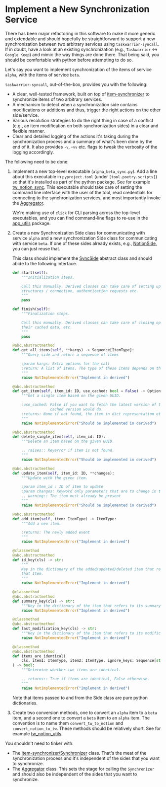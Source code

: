 # Implement a New Synchronization Service

There has been major refactoring in this software to make it more generic and
extendable and should hopefully be straightforward to support a new
synchronization between two arbitrary services using `taskwarrior-syncall`. If
in doubt, have a look at an existing synchronization (e.g., `Taskwarrior`  <->
`Google Keep`) and mimic the way things are done there. That being said, you
should be comfortable with python before attempting to do so.

Let's say you want to implement synchronization of the items of service `alpha`,
with the items of service `beta`.

`taskwarrior-syncall`, out-of-the-box, provides you with the following:

- A clear, well-tested framework, built on top of
  [item-synchronizer](https://github.com/bergercookie/item_synchronizer)
  to synchronize items of two arbitrary services.
- A mechanism to detect when a synchronization side contains modifications or
  additions and thus, trigger the right actions on the other side/service.
- Various resolution strategies to do the right thing in case of a conflict
  (e.g., an item modification on both synchronization sides) in a clear and
  flexible manner.
- Clear and detailed logging of the actions it's taking during the
  synchronization process and a summary of what's been done by the end of it. It
  also provides `-v`, -`vv` etc. flags to tweak the verbosity of the logging
  accordingly.

The following need to be done:

1. Implement a new top-level executable (`alpha_beta_sync.py`). Add a line about
   this executable in `pyproject.toml` (under `[tool.poetry.scripts]`) so that
   it's installed as part of the python package. See for example
   [tw_notion_sync](https://github.com/bergercookie/taskwarrior-syncall/blob/master/taskwarrior_syncall/scripts/tw_notion_sync.py).
   This executable should take care of setting the command line interface with
   the user of the tool, read credentials for connecting to the synchronization
   services, and most importantly invoke the
   [Aggregator](https://github.com/bergercookie/taskwarrior-syncall/blob/master/taskwarrior_syncall/aggregator.py).

   We're making use of `click` for CLI parsing across the top-level
   executables, and you can find command-line flags to re-use in the
   [app_utils](https://github.com/bergercookie/taskwarrior-syncall/blob/master/taskwarrior_syncall/app_utils.py)
   package.

1. Create a new Synchronization Side class for communicating with service
   `alpha` and a new synchronization Side class for communicating with service
   `beta`. If one of these sides already exists, e.g.,
   [NotionSide](https://github.com/bergercookie/taskwarrior-syncall/blob/master/taskwarrior_syncall/notion_side.py),
   you can just reuse that.

   This class should implement the
   [SyncSide](https://github.com/bergercookie/taskwarrior-syncall/blob/master/taskwarrior_syncall/sync_side.py)
   abstract class and should abide to the following interface.

   ```py
   def start(self):
       """Initialization steps.

       Call this manually. Derived classes can take care of setting up data
       structures / connection, authentication requests etc.
       """
       pass

   def finish(self):
       """Finalization steps.

       Call this manually. Derived classes can take care of closing open connections, flashing
       their cached data, etc.
       """
       pass

   @abc.abstractmethod
   def get_all_items(self, **kargs) -> Sequence[ItemType]:
       """Query side and return a sequence of items

       :param kargs: Extra options for the call
       :return: A list of items. The type of these items depends on the derived class
       """
       raise NotImplementedError("Implement in derived")

   @abc.abstractmethod
   def get_item(self, item_id: ID, use_cached: bool = False) -> Optional[ItemType]:
       """Get a single item based on the given UUID.

       :use_cached: False if you want to fetch the latest version of the item. True if a
                    cached version would do.
       :returns: None if not found, the item in dict representation otherwise
       """
       raise NotImplementedError("Should be implemented in derived")

   @abc.abstractmethod
   def delete_single_item(self, item_id: ID):
       """Delete an item based on the given UUID.

       .. raises:: Keyerror if item is not found.
       """
       raise NotImplementedError("Should be implemented in derived")

   @abc.abstractmethod
   def update_item(self, item_id: ID, **changes):
       """Update with the given item.

       :param item_id : ID of item to update
       :param changes: Keyword only parameters that are to change in the item
       .. warning:: The item must already be present
       """
       raise NotImplementedError("Should be implemented in derived")

   @abc.abstractmethod
   def add_item(self, item: ItemType) -> ItemType:
       """Add a new item.

       :returns: The newly added event
       """
       raise NotImplementedError("Implement in derived")

   @classmethod
   @abc.abstractmethod
   def id_key(cls) -> str:
       """
       Key in the dictionary of the added/updated/deleted item that refers to the ID of
       that Item.
       """
       raise NotImplementedError("Implement in derived")

   @classmethod
   @abc.abstractmethod
   def summary_key(cls) -> str:
       """Key in the dictionary of the item that refers to its summary."""
       raise NotImplementedError("Implement in derived")

   @classmethod
   @abc.abstractmethod
   def last_modification_key(cls) -> str:
       """Key in the dictionary of the item that refers to its modification date."""
       raise NotImplementedError("Implement in derived")

   @classmethod
   @abc.abstractmethod
   def items_are_identical(
       cls, item1: ItemType, item2: ItemType, ignore_keys: Sequence[str] = []
   ) -> bool:
       """Determine whether two items are identical.

       .. returns:: True if items are identical, False otherwise.
       """
       raise NotImplementedError("Implement in derived")
   ```

   Note that items passed to and from the Side class are pure python
   dictionaries.

1. Create two conversion methods, one to convert an `alpha` item to a `beta`
   item, and a second one to convert a `beta` item to an `alpha` item. The
   convention is to name them `convert_tw_to_notion` and `convert_notion_to_tw`.
   These methods should be relatively short. See for example
   [tw_notion_utils](https://github.com/bergercookie/taskwarrior-syncall/blob/master/taskwarrior_syncall/tw_notion_utils.py).

You shouldn't need to tinker with:

- The
  [item-synchronizer/Synchronizer](https://github.com/bergercookie/item_synchronizer/blob/master/item_synchronizer/synchronizer.py)
  class. That's the meat of the synchronization process and it's independent of
  the sides that you want to synchronize.
- The
  [Aggregator](https://github.com/bergercookie/taskwarrior-syncall/blob/master/taskwarrior_syncall/aggregator.py)
  class. This sets the stage for calling the `Synchronizer` and
  should also be independent of the sides that you want to synchronize.
